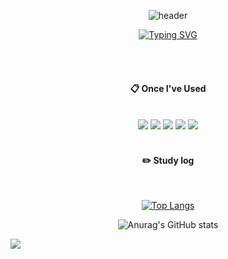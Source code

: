 <!--
**moonjaehyun/moonjaehyun** is a ✨ _special_ ✨ repository because its `README.md` (this file) appears on your GitHub profile.

Here are some ideas to get you started:

- 🔭 I’m currently working on ...
- 🌱 I’m currently learning ...
- 👯 I’m looking to collaborate on ...
- 🤔 I’m looking for help with ...
- 💬 Ask me about ...
- 📫 How to reach me: ...
- 😄 Pronouns: ...
- ⚡ Fun fact: ...
-->


<div align="center"> 

![header](https://capsule-render.vercel.app/api?type=waving&color=1D24CA&text=&animation=twinkling&height=80)

[![Typing SVG](https://readme-typing-svg.demolab.com?font=Alkatra&weight=500&size=45&duration=4000&pause=3&color=5356FF&center=false&vCenter=false&multiline=true&repeat=true&width=1000&height=100&lines=Welcome+to+Jaehyun's+GitHub!👋)](https://git.io/typing-svg)

 <br/>
 <br/>
  
####  :clipboard: Once I've Used 
  
 <br/>

<img src="https://img.shields.io/badge/Python-3776AB?style=for-the-badge&logo=Python&logoColor=white"> 
 

<img src="https://img.shields.io/badge/VSC-007ACC?style=for-the-badge&logo=VisualStudioCode&logoColor=white">
<img src="https://img.shields.io/badge/github-181717?style=for-the-badge&logo=github&logoColor=white"> <img src="https://img.shields.io/badge/Anaconda-44A833?style=for-the-badge&logo=Anaconda&logoColor=white"> <img src="https://img.shields.io/badge/Slack-4A154B?style=for-the-badge&logo=Slack&logoColor=white">




 
   <br/>
   <br/>
 
#### :pencil2: Study log
 
  <br/>
  
[![Top Langs](https://github-readme-stats.vercel.app/api/top-langs/?username=moonjaehyun)](https://github.com/anuraghazra/github-readme-stats)
  


![Anurag's GitHub stats](https://github-readme-stats.vercel.app/api?username=moonjaehyun&show_icons=true&theme=ambient_gradient)
</div>


<a href="https://www.instagram.com/m._.jaehyun/"><img src="https://img.shields.io/badge/Instagram-E4405F?style=flat-square&logo=Instagram&logoColor=white"/></a>